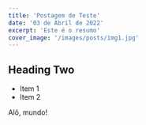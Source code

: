 ```yaml
---
title: 'Postagem de Teste'
date: '03 de Abril de 2022'
excerpt: 'Este é o resumo'
cover_image: '/images/posts/img1.jpg'
---
```

## Heading Two

* Item 1
* Item 2

Alô, mundo!